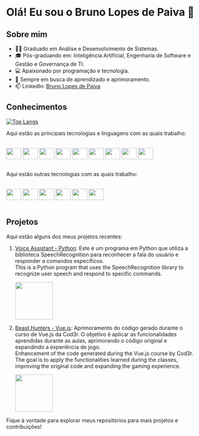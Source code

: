 # Olá! Eu sou o Bruno Lopes de Paiva 👋

## Sobre mim
- 👨‍🎓 Graduado em Análise e Desenvolvimento de Sistemas.
- 🎓 Pós-graduando em: Inteligência Artificial, Engenharia de Software e Gestão e Governança de TI.
- 💻 Apaixonado por programação e tecnologia.
- 🌱 Sempre em busca de aprendizado e aprimoramento.
- 📫 LinkedIn: [Bruno Lopes de Paiva](https://www.linkedin.com/in/bruno-lopes-de-paiva-a35ab4198/)

## Conhecimentos
[![Top Langs](https://github-readme-stats.vercel.app/api/top-langs/?username=BrunoLoPaiva&layout=compact&theme=github_dark)](https://github.com/BrunoLoPaiva/github-readme-stats)

Aqui estão as principais tecnologias e linguagens com as quais trabalho:
<div style="display: inline_block"><br>
  <img align="center" height="30" width="40" src="https://cdn.jsdelivr.net/gh/devicons/devicon/icons/html5/html5-original.svg">
  <img align="center" height="30" width="40" src="https://cdn.jsdelivr.net/gh/devicons/devicon/icons/css3/css3-original.svg">
  <img align="center" height="30" width="40" src="https://cdn.jsdelivr.net/gh/devicons/devicon/icons/javascript/javascript-original.svg"> 
  <img align="center" height="30" width="40" src="https://cdn.jsdelivr.net/gh/devicons/devicon/icons/java/java-original.svg"> 
  <img align="center" height="30" width="40" src="https://cdn.jsdelivr.net/gh/devicons/devicon/icons/csharp/csharp-original.svg">
  <img align="center" height="30" width="40" src="https://cdn.jsdelivr.net/gh/devicons/devicon/icons/nodejs/nodejs-original.svg">
  <img align="center" height="30" width="40" src="https://cdn.jsdelivr.net/gh/devicons/devicon/icons/vuejs/vuejs-original.svg">
  <img align="center" height="30" width="40" src="https://cdn.jsdelivr.net/gh/devicons/devicon/icons/flutter/flutter-original.svg">
  <img align="center" height="30" width="40" src="https://cdn.jsdelivr.net/gh/devicons/devicon/icons/firebase/firebase-plain.svg">

</div>

<br>

Aqui estão outras tecnologias com as quais trabalho:
<div style="display: inline_block"><br>
  <img align="center" height="30" width="40" src="https://cdn.jsdelivr.net/gh/devicons/devicon/icons/php/php-original.svg">
  <img align="center" height="30" width="40" src="https://cdn.jsdelivr.net/gh/devicons/devicon/icons/python/python-original.svg">
  <img align="center" height="30" width="40" src="https://cdn.jsdelivr.net/gh/devicons/devicon/icons/c/c-original.svg">
  <img align="center" height="30" width="40" src="https://cdn.jsdelivr.net/gh/devicons/devicon/icons/cplusplus/cplusplus-original.svg">
  <img align="center" height="30" width="40" src="https://cdn.jsdelivr.net/gh/devicons/devicon/icons/microsoftsqlserver/microsoftsqlserver-plain.svg">
  <img align="center" height="30" width="40" src="https://cdn.jsdelivr.net/gh/devicons/devicon/icons/mongodb/mongodb-original.svg">
</div>
<br>



## Projetos

Aqui estão alguns dos meus projetos recentes:

1. [Voice Assistant - Python](https://github.com/BrunoLoPaiva/VoiceAssistant):
   Este é um programa em Python que utiliza a biblioteca SpeechRecognition para reconhecer a fala do usuário e responder a comandos específicos.<br> 
   This is a Python program that uses the SpeechRecognition library to recognize user speech and respond to specific commands.

   <p align="left">
     <img height="100" src="https://i.pinimg.com/originals/92/99/40/929940c7800ad3868b0e7828d53073a7.gif">
   </p>
   
2. [Beast Hunters - Vue.js](https://brunolopaiva.github.io/Monsters/):
   Aprimoramento do código gerado durante o curso de Vue.js da Cod3r. O objetivo é aplicar as funcionalidades aprendidas durante as aulas, aprimorando o código original e expandindo a experiência de jogo.<br> 
   Enhancement of the code generated during the Vue.js course by Cod3r. The goal is to apply the functionalities learned during the classes, improving the original code and expanding the gaming experience.<br>
   
   <p align="left">
     <img height="100" src="https://media.tenor.com/3MuX4AU08SMAAAAC/cthulhu-illithids.gif">
   </p>
   

Fique à vontade para explorar meus repositórios para mais projetos e contribuições!
